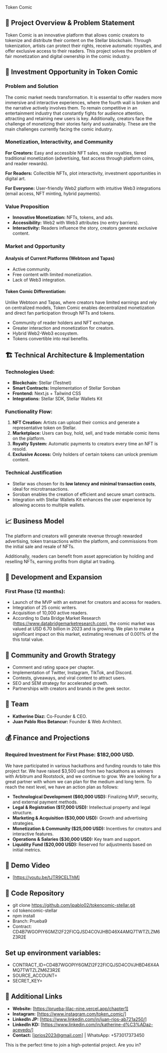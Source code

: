 Token Comic

## 📌 Project Overview & Problem Statement

Token Comic is an innovative platform that allows comic creators to tokenize and distribute their content on the Stellar blockchain. Through tokenization, artists can protect their rights, receive automatic royalties, and offer exclusive access to their readers. This project solves the problem of fair monetization and digital ownership in the comic industry.

## 🚀 Investment Opportunity in Token Comic

### **Problem and Solution**

The comic market needs transformation. It is essential to offer readers more immersive and interactive experiences, where the fourth wall is broken and the narrative actively involves them. To remain competitive in an entertainment industry that constantly fights for audience attention, attracting and retaining new users is key. Additionally, creators face the challenge of monetizing their stories fairly and sustainably. These are the main challenges currently facing the comic industry.

### **Monetization, Interactivity, and Community**

**For Creators:** Easy and accessible NFT sales, resale royalties, tiered traditional monetization (advertising, fast access through platform coins, and reader rewards).

**For Readers:** Collectible NFTs, plot interactivity, investment opportunities in digital art.

**For Everyone:** User-friendly Web2 platform with intuitive Web3 integrations (email access, NFT minting, hybrid payments).

### **Value Proposition**

- **Innovative Monetization:** NFTs, tokens, and ads.
- **Accessibility:** Web2 with Web3 attributes (no entry barriers).
- **Interactivity:** Readers influence the story, creators generate exclusive content.

### **Market and Opportunity**

#### **Analysis of Current Platforms (Webtoon and Tapas)**

- Active community.
- Free content with limited monetization.
- Lack of Web3 integration.

#### **Token Comic Differentiation:**

Unlike Webtoon and Tapas, where creators have limited earnings and rely on centralized models, Token Comic enables decentralized monetization and direct fan participation through NFTs and tokens.

- Community of reader holders and NFT exchange.
- Greater interaction and monetization for creators.
- Hybrid Web2-Web3 ecosystem.
- Tokens convertible into real benefits.

## 🏗️ Technical Architecture & Implementation

### **Technologies Used:**

- **Blockchain:** Stellar (Testnet)
- **Smart Contracts:** Implementation of Stellar Soroban
- **Frontend:** Next.js + Tailwind CSS
- **Integrations:** Stellar SDK, Stellar Wallets Kit

### **Functionality Flow:**

1. **NFT Creation:** Artists can upload their comics and generate a representative token on Stellar.
2. **Marketplace:** Users can buy, hold, sell, and trade mintable comic items on the platform.
3. **Royalty System:** Automatic payments to creators every time an NFT is resold.
4. **Exclusive Access:** Only holders of certain tokens can unlock premium content.

### **Technical Justification**

- Stellar was chosen for its **low latency and minimal transaction costs**, ideal for microtransactions.
- Soroban enables the creation of efficient and secure smart contracts.
- Integration with Stellar Wallets Kit enhances the user experience by allowing access to multiple wallets.

## 📈 Business Model

The platform and creators will generate revenue through rewarded advertising, token transactions within the platform, and commissions from the initial sale and resale of NFTs.

Additionally, readers can benefit from asset appreciation by holding and reselling NFTs, earning profits from digital art trading.

## 🔮 Development and Expansion

### **First Phase (12 months):**

- Launch of the MVP with an extranet for creators and access for readers.
- Integration of 25 comic writers.
- Acquisition of 10,000 active readers.
- According to Data Bridge Market Research (https://www.databridgemarketresearch.com), the comic market was valued at USD 6.70 billion in 2023 and is growing. We plan to make a significant impact on this market, estimating revenues of 0.001% of the this total value.



## 📢 Community and Growth Strategy

- Comment and rating space per chapter.
- Implementation of Twitter, Instagram, TikTok, and Discord.
- Contests, giveaways, and viral content to attract users.
- SEO and SEM strategy for accelerated growth.
- Partnerships with creators and brands in the geek sector.

## 👥 Team

- **Katherine Díaz:** Co-Founder & CEO.
- **Juan Pablo Rios Betancur:** Founder & Web Architect.

## 💰 Finance and Projections

### **Required Investment for First Phase: \$182,000 USD.**

We have participated in various hackathons and funding rounds to take this project far. We have raised \$3,500 usd from two hackathons as winners with Arbitrum and Rootstock, and we continue to grow. We are looking for a great partner with whom we can plan for the medium and long term. To reach the next level, we have an action plan as follows:

- **Technological Development (\$60,000 USD):** Finalizing MVP, security, and external payment methods.
- **Legal & Registration (\$17,000 USD):** Intellectual property and legal structure.
- **Marketing & Acquisition (\$30,000 USD):** Growth and advertising strategies.
- **Monetization & Community (\$25,000 USD):** Incentives for creators and interactive features.
- **Operations & Salaries (\$30,000 USD):** Key team and support.
- **Liquidity Fund (\$20,000 USD):** Reserved for adjustments based on initial metrics.

## 🎥 Demo Video

- [https://youtu.be/tJTR9CELThM]

## 📂 Code Repository


- git clone https://github.com/jpablo02/tokencomic-stellar.git
- cd tokencomic-stellar
- npm install
- Branch: Prueba9
- Contract: CD4B7WGOPIY6GMZI2F22FICQJSD4COVJHBD46X4AMQ7TWTZLZM6Z3R2E


## Set up environment variables:


- CONTRACT_ID=CD4B7WGOPIY6GMZI2F22FICQJSD4COVJHBD46X4AMQ7TWTZLZM6Z3R2E
- SOURCE_ACCOUNT=
- SECRET_KEY=



## 🔗 Additional Links

- **Website:** [https://prueba-lilac-nine.vercel.app/chapter1]
- **Instagram:** [https://www.instagram.com/token_comic/]
- **LinkedIn JP:** [https://www.linkedin.com/in/juan-rios-ab721a250/]
- **LinkedIn KD:** [https://www.linkedin.com/in/katherine-d%C3%ADaz-acevedo/]
- **Contact:** [jprios2023@gmail.com] | WhatsApp: +573017373450

This is the perfect time to join a high-potential project. Are you in?